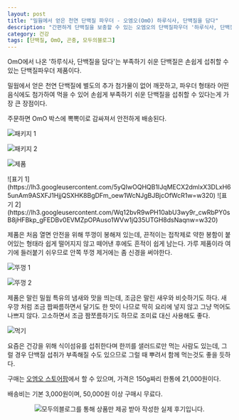 ```yaml
---
layout: post
title: "밀웜에서 얻은 천연 단백질 파우더 - 오엠오(OmO) 하루식사, 단백질을 담다"
description: "간편하게 단백질을 보충할 수 있는 오엠오의 단백질파우더 '하루식사, 단백질을 담다'를 먹어봤다."
category: 건강
tags: [단백질, OmO, 곤충, 모두의블로그]
---
```


OmO에서 나온 '하루식사, 단백질을 담다'는
부족하기 쉬운 단백질은 손쉽게 섭취할 수 있는
단백질파우더 제품이다.

밀웜에서 얻은 천연 단백질에 별도의 추가 첨가물이 없어 깨끗하고,
파우더 형태라 어떤 음식에도 첨가하여 먹을 수 있어
손쉽게 부족하기 쉬운 단백질을 섭취할 수 있다는게 가장 큰 장점이다.

주문하면 OmO 박스에 뽁뽁이로 감싸져서 안전하게 배송된다.

![패키지 1](https://lh3.googleusercontent.com/Ba1_Oc7ctF8JU9cZ5ac5wFyrg5_qWsxPoneRbb28GtmdlCErtw9XUlumH56aX7hTpWsYzg1uQnnIKg=s560)

![패키지 2](https://lh3.googleusercontent.com/9qKgeq-_0mJm22B_hzCoyg22UOxPdSE-OC94qswy3b6rjkkNien-Ago-9iFvvBKbsiFD3CnNfFEYBA=s560)

![제품](https://lh3.googleusercontent.com/yY8QJn3FCtOTARwCt7BqK-zfI_q-72i-QRQL59ZG3pu7rPx2t5kJNPfTdJvPDQu_cHsLWcB-0WIdhw=s560)

<p class="center" markdown="1">
![표기 1](https://lh3.googleusercontent.com/5yQIwOQHQB1IJqMECX2dmlxX3DLxH65unAm9ASXFJ1HjjQSXHK8BgDFm_oew1WcNJgBJBjcOfWcR1w=w320)
![표기 2](https://lh3.googleusercontent.com/Wq12bvR9wPH10abU3wy9r_cwRbPY0sB8jHFBkp_gFEDBv0EVMZpOPAuso1WVw1jQ35UTGH8dsNaqnw=w320)
</p>

제품은 처음 열면 안전을 위해 뚜껑이 봉해져 있는데,
끈적이는 접착제로 약한 봉함이 붙어있는 형태라 쉽게 떨어지지 않고
떼어낸 후에도 흔적이 쉽게 남는다.
가루 제품이라 여기에 들러붙기 쉬우므로 안쪽 뚜껑 제거에는 좀 신경을 써야한다.

![뚜껑 1](https://lh3.googleusercontent.com/w5Gu2P5Ys72FlghDOPHhV098ywpU7rXUZhX2eJ6TNZBSmb0znK2qKFOu3MLXQue6skpi1kWCx4nC9g=s560)

![뚜껑 2](https://lh3.googleusercontent.com/4nLXov1us5KmJRKvlPY6mSK_16PknN6HuoDAU_daiOBQYwivc6-SGtrTW1tf-0J9hv5LW6xSoBIXAg=s560)

제품은 말린 밀웜 특유의 냄새와 맛을 띄는데,
조금은 말린 새우와 비슷하기도 하다.
새우깡 처럼 조금 짭짜름하면서 달기도 한 맛이 나므로
딱히 요리에 넣지 않고 그냥 먹어도 나쁘지 않다.
고소하면서 조금 짬쪼름하기도 하므로 조미료 대신 사용해도 좋다.

![먹기](https://lh3.googleusercontent.com/Ge20YbUePDMjzVHIx86kCZBBagru9a0wzIiOrn81TiyB_kUS2_DMmSc0bNtLQuSnxjL3jReCUVQf7A=s560)

요즘은 건강을 위해 식이섬유를 섭취한다며 한끼를 샐러드로만 먹는 사람도 있는데,
그럴 경우 단백질 섭취가 부족해질 수도 있으므로
그럴 때 뿌려서 함께 먹는것도 좋을 듯하다.

구매는 [오엠오 스토어팜](http://smartstore.naver.com/omopro)에서 할 수 있으며,
가격은 150g짜리 한통에 21,000원이다.

배송비는 기본 3,000원이며,
50,000원 이상 구매시 무료다.



<center><img src="https://moduad.com/img/sponser_img.php?mb_mb=reznoagmailcom&wr_wr=364868&bo_table=life&p_wr_wr=15396" alt="모두의블로그를 통해 상품만 제공 받아 작성한 실제 후기입니다." /></center>
